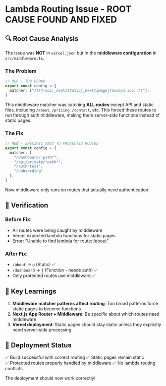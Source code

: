 # Lambda Routing Issue - ROOT CAUSE FOUND AND FIXED

## 🔍 Root Cause Analysis

The issue was **NOT** in `vercel.json` but in the **middleware configuration** in `src/middleware.ts`.

### The Problem
```typescript
// OLD - TOO BROAD
export const config = {
  matcher: ["/((?!api|_next/static|_next/image|favicon.ico).*)"],
}
```

This middleware matcher was catching **ALL routes** except API and static files, including `/about`, `/pricing`, `/contact`, etc. This forced these routes to run through auth middleware, making them server-side functions instead of static pages.

### The Fix
```typescript
// NEW - SPECIFIC ONLY TO PROTECTED ROUTES
export const config = {
  matcher: [
    "/dashboard/:path*",
    "/api/private/:path*", 
    "/auth-test",
    "/onboarding"
  ],
}
```

Now middleware only runs on routes that actually need authentication.

## 🎯 Verification

### Before Fix:
- All routes were being caught by middleware
- Vercel expected lambda functions for static pages
- Error: "Unable to find lambda for route: /about"

### After Fix:
- `/about` → `○` (Static) ✅
- `/dashboard` → `ƒ` (Function - needs auth) ✅
- Only protected routes use middleware ✅

## 📝 Key Learnings

1. **Middleware matcher patterns affect routing**: Too broad patterns force static pages to become functions
2. **Next.js App Router + Middleware**: Be specific about which routes need middleware
3. **Vercel deployment**: Static pages should stay static unless they explicitly need server-side processing

## 🚀 Deployment Status

✅ Build successful with correct routing
✅ Static pages remain static  
✅ Protected routes properly handled by middleware
✅ No lambda routing conflicts

The deployment should now work correctly!
